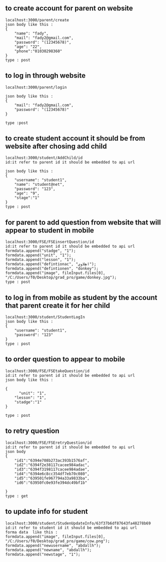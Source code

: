 
## to create account for parent on website
```
localhost:3000/parent/create
json body like this : 
{    
    "name": "fady",
    "mail": "fady2@gmail.com",
    "password": "(12345678)",
    "age": "22",
    "phone":"01030298360"
}
type : post
```


## to log in through website 
```
localhost:3000/parent/login

json body like this :
{
    "mail": "fady2@gmail.com",
    "password": "(12345678)"
}

type :post 
```

## to create student account it should be from website after chosing add child 
```
localhost:3000/student/AddChild/id 
id:it refer to parent id it should be embedded to api url 

json body like this :
{    
    "username": "student1",
    "name": "student@net",
    "password": "123",
    "age": "9",
    "stage":"1"
}
type : post 
```

## for parent to add question from website that will appear to student in mobile 
```
localhost:3000/FSE/FSEinsertQuestion/id
id:it refer to parent id it should be embedded to api url 
formdata.append("stadge", "1");
formdata.append("unit", "1");
formdata.append("lesson", "1");
formdata.append("defintionac", "اهلاوي");
formdata.append("defintionen", "donkey");
formdata.append("image", fileInput.files[0], "/C:/Users/f0/Desktop/grad_pro/game/donkey.jpg");
type : post
```


## to log in from mobile as student by the account that parent create it for her child 
```
localhost:3000/student/StudentLogIn
json body like this :
{
    "username": "student1",
    "password": "123"
}
type : post 
```

## to order question to appear to mobile 
```
localhost:3000/FSE/FSEtakeQuestion/id
id:it refer to parent id it should be embedded to api url 
json body like this : 

{
      "unit": "1",
    "lesson": "1",
    "stadge":"1"
}

type : post 
```

## to retry question 
```
localhost:3000/FSE/FSEretryQuestion/id
id:it refer to parent id it should be embedded to api url 
json body 
{
    "id1":"6394e708b273ac393b1576af",
    "id2":"6394f2e38117cacee984adac",
    "id3":"6394f3198117cacee984adae",
    "id4":"6394e6c8cc354df7eb70c080",
    "id5":"639501fe967794a33a9833ba",
    "id6":"63950fc0e93fe394dc49bf1b"

}
type : get
```
## to update info for student 
```
localhost:3000/student/StudenUpdateInfo/63f37b6df87643fa48278b69
id:it refer to student id it should be embedded to api url 
forma data  like this :
formdata.append("image", fileInput.files[0], "/C:/Users/f0/Desktop/grad_pro/game/cow.png");
formdata.append("newusername", "abdallh");
formdata.append("newname", "abdallh");
formdata.append("newstage", "1");
```
